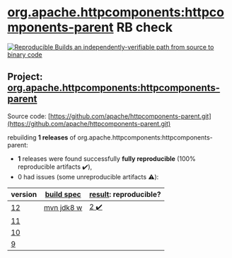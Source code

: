 [org.apache.httpcomponents:httpcomponents-parent](https://search.maven.org/artifact/org.apache.httpcomponents/httpcomponents-parent/) RB check
=======

[![Reproducible Builds](https://reproducible-builds.org/images/logos/rb.svg) an independently-verifiable path from source to binary code](https://reproducible-builds.org/)

## Project: [org.apache.httpcomponents:httpcomponents-parent](https://search.maven.org/artifact/org.apache.httpcomponents/httpcomponents-parent/)

Source code: [https://github.com/apache/httpcomponents-parent.git](https://github.com/apache/httpcomponents-parent.git)

rebuilding **1 releases** of org.apache.httpcomponents:httpcomponents-parent:
- **1** releases were found successfully **fully reproducible** (100% reproducible artifacts :heavy_check_mark:),
- 0 had issues (some unreproducible artifacts :warning:):

| version | [build spec](BUILDSPEC.md) | [result](https://reproducible-builds.org/docs/jvm/): reproducible? |
| -- | --------- | ------ |
| [12](https://search.maven.org/artifact/org.apache.httpcomponents/httpcomponents-parent/12/pom) | [mvn jdk8 w](httpcomponents-parent-12.buildspec) | [2 :heavy_check_mark: ](httpcomponents-parent-12.buildcompare) |
| [11](https://search.maven.org/artifact/org.apache.httpcomponents/httpcomponents-parent/11/pom) | | |
| [10](https://search.maven.org/artifact/org.apache.httpcomponents/httpcomponents-parent/10/pom) | | |
| [9](https://search.maven.org/artifact/org.apache.httpcomponents/httpcomponents-parent/9/pom) | | |
